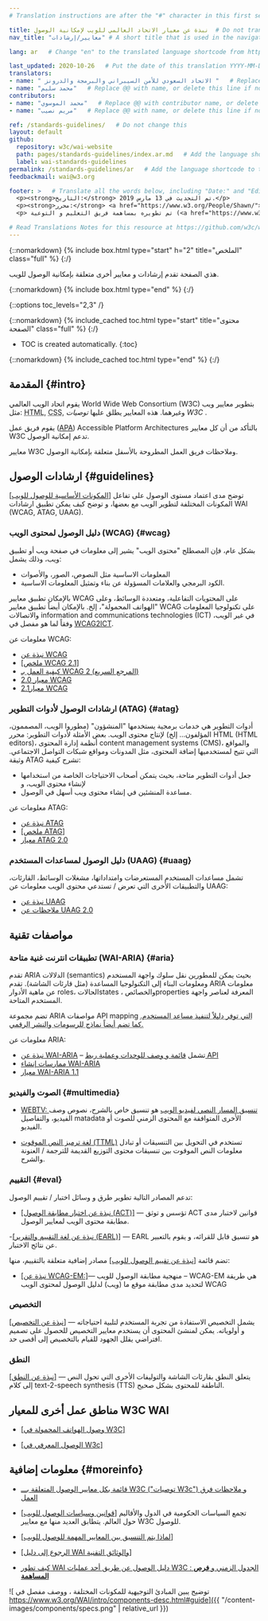 ```yaml
---
# Translation instructions are after the "#" character in this first section. They are comments that do not show up in the web page. You do not need to translate the instructions after #.

title: نبذة عن معيار الاتحاد العالمي للويب لإمكانية الوصول  # Do not translate "title:". Do translate the text after "title:".
nav_title: "معايير/إرشادات" # A short title that is used in the navigation

lang: ar   # Change "en" to the translated language shortcode from https://www.iana.org/assignments/language-subtag-registry/language-subtag-registry

last_updated: 2020-10-26   # Put the date of this translation YYYY-MM-DD (with month in the middle)
translators: 
- name: " الاتحاد السعودي للأمن السيبراني والبرمجة والدرونز "   # Replace @@ with translator name
- name: "محمد سليم"   # Replace @@ with name, or delete this line if not multiple translators
contributors:
- name: "محمد الموسوي"   # Replace @@ with contributor name, or delete this line if none
- name: "مريم نصيب"   # Replace @@ with name, or delete this line if not multiple contributors

ref: /standards-guidelines/   # Do not change this
layout: default
github:
  repository: w3c/wai-website
  path: pages/standards-guidelines/index.ar.md   # Add the language shortcode to the middle of the filename, for example index.fr.md
  label: wai-standards-guidelines
permalink: /standards-guidelines/ar   # Add the language shortcode to the end; for example /standards-guidelines/fr
feedbackmail: wai@w3.org

footer: >   # Translate all the words below, including "Date:" and "Editor:". Do not change these dates.
  <p><strong>التاريخ:</strong> تم التحديث في 13 مارس 2019.</p>
  <p><strong>محرر:</strong> <a href="https://www.w3.org/People/Shawn/">Shawn Lawton Henry</a>.</p>
  <p> تم تطويره بمساهمة فريق التعليم و التوعية (<a href="https://www.w3.org/WAI/EO/">EOWG</a>).</p>

# Read Translations Notes for this resource at https://github.com/w3c/wai-std-gl-overview#readme
---
```



{::nomarkdown}
{% include box.html type="start" h="2" title="الملخص" class="full" %}
{:/}

هذي الصفحة تقدم إرشادات و معايير أخرى متعلقة بإمكانية الوصول للويب.

{::nomarkdown}
{% include box.html type="end" %}
{:/}


{::options toc_levels="2,3" /}

{::nomarkdown}
{% include_cached toc.html type="start" title="محتوى الصفحة" class="full" %}
{:/}

-   TOC is created automatically.
{:toc}

{::nomarkdown}
{% include_cached toc.html type="end" %}
{:/}

## المقدمة {#intro}

يقوم اتحاد الويب العالمي World Wide Web Consortium (W3C) بتطوير معايير ويب مثل: <abbr title="Hypertext Markup Language">HTML</abbr>, <abbr title="Cascading Style Sheets">CSS</abbr>,  وغيرهما. هذه المعايير يطلق عليها <dfn>توصيات W3C </dfn>.

يقوم فريق عمل ([APA](/about/groups/apawg)) Accessible Platform Architectures بالتأكد من أن كل معايير W3C تدعم إمكانية الوصول.

معايير W3C وملاحظات فريق العمل المطروحة بالأسفل متعلقة بإمكانية الوصول.

## ارشادات الوصول {#guidelines}

[[المكونات الأساسية للوصول للويب]]( /fundamentals/components/) توضح مدى اعتماد مستوى الوصول على تفاعل المكونات المختلفة لتطوير الويب مع بعضها، و توضح كيف يمكن تطبيق ارشادات WAI (WCAG, ATAG, UAAG).

### دليل الوصول لمحتوى الويب  (WCAG) {#wcag}

بشكل عام، فإن المصطلح "محتوى الويب" يشير إلى معلومات في صفحة ويب أو تطبيق ويب، وذلك يشمل:
* المعلومات الاساسية مثل النصوص، الصور، والأصوات
* الكود البرمجي والعلامات المسؤولة عن بناء وتمثيل المعلومات الاساسية.

بالإمكان تطبيق معايير  WCAG على المحتويات التفاعلية، ومتعددة الوسائط، وعلى "الهواتف المحمولة"، إلخ. بالإمكان أيضاً تطبيق معايير WCAG على تكنولوجيا المعلومات والاتصالات information and communications technologies (ICT) في غير الويب، وفقاً لما هو مفصل في [WCAG2ICT](/standards-guidelines/wcag/non-web-ict/).

معلومات عن WCAG:
- [نبذة عن WCAG](/standards-guidelines/wcag/)
- [[ملخص WCAG 2.1]](/standards-guidelines/wcag/glance/)
- [كيفية العمل بـ WCAG 2  (المرجع السريع)](https://www.w3.org/WAI/WCAG21/quickref/)
- [معيار 2.0 WCAG](https://www.w3.org/TR/WCAG20/)
- [معيار2.1  WCAG](https://www.w3.org/TR/WCAG21/)

### ارشادات الوصول لأدوات التطوير   (ATAG) {#atag}

أدوات التطوير هي خدمات برمجية يستخدمها "المنشؤون" (مطوروا الويب، المصممون، المؤلفون... إلخ) لإنتاج محتوى الويب. بعض الأمثلة لأدوات التطوير: محرر HTML (HTML editors)، أنظمة إدارة المحتوى content management systems (CMS)، والمواقع التي تتيح لمستخدميها إضافة المحتوى، مثل المدونات ومواقع شبكات التواصل الاجتماعي. وثيقة ATAG تشرح كيفية:
* جعل أدوات التطوير متاحة، بحيث يتمكن أصحاب الاحتياجات الخاصة من استخدامها لإنشاء محتوى الويب، و
* مساعدة المنشئين في إنشاء محتوى ويب أسهل في الوصول.

معلومات عن ATAG:
- [نبذة عن ATAG](/standards-guidelines/atag/)
- [[ملخص ATAG]](/standards-guidelines/atag/glance/)
- [معيار ATAG 2.0](https://www.w3.org/TR/ATAG/)

### دليل الوصول لمساعدات المستخدم (UAAG) {#uaag}

تشمل مساعدات المستخدم المستعرضات وامتداداتها، مشغلات الوسائط، القارئات، والتطبيقات الأخرى التي تعرض / تستدعي محتوى الويب
معلومات عن UAAG:
-	[نبذة عن UAAG](/standards-guidelines/uaag/)
-	[ملاحظات عن UAAG 2.0](https://www.w3.org/TR/UAAG20/)
## مواصفات تقنية

### تطبيقات انترنت غنية متاحة  (WAI-ARIA) {#aria}

تقدم ARIA الدلالات (semantics) بحيث يمكن للمطورين نقل سلوك واجهة المستخدم ومعلومات البناء إلى التكنولوجيا المساعدة (مثل قارئات الشاشة). تقدم ARIA معلومات عن ماهية الأدوار roles، الحالاتstates ، والخصائصproperties  المعرفة لعناصر واجهة المستخدم المتاحة.

تضم مجموعة ARIA مواصفات API</abbr> mapping <abbr title="application programming interface"> التي توفر دليلاً لتنفيذ مساعد المستخدم. كما تضم أيضاً نماذج للرسومات والنشر الرقمي.

معلومات عن ARIA:
- [نبذة عن WAI-ARIA](/standards-guidelines/aria/) – تشمل [قائمة و وصف للوحدات وعملية ربط API]( /standards-guidelines/aria/#versions)
- [ممارسات إنشاء WAI-ARIA]( https://www.w3.org/TR/wai-aria-practices/)
- [معيار WAI-ARIA 1.1]( https://www.w3.org/TR/wai-aria-1.1)

### الصوت والفيديو {#multimedia}

- [WEBTV: تنسيق المسار النصي لفيديو الويب]( https://www.w3.org/TR/webvtt/) هو تنسيق خاص بالشرح، نصوص وصف الفيديو، والتفاصيل matadata الأخرى المتوافقة مع المحتوى الزمني للصوت أو الفيديو.

- [لغة ترميز النص الموقوت (TTML)]( https://www.w3.org/TR/ttml/)  تستخدم في التحويل بين التنسيقات أو تبادل معلومات النص الموقوت بين تنسيقات محتوى التوزيع القديمة للترجمة / العنونة والشرح.

### التقييم {#eval}

تدعم المصادر التالية تطوير طرق و وسائل اختبار / تقييم الوصول:

- [[نبذة عن اختبار مطابقة الوصول (ACT)]]( /standards-guidelines/act/) &mdash; تؤسس و توثق ACT قوانين لاختبار مدى مطابقة محتوى الويب لمعايير الوصول.

-[[نبذة عن لغة التقييم والتقرير (EARL)]]( /standards-guidelines/act/) &mdash;  EARL  هو تنسيق قابل للقرائه، و يقوم بالتعبير عن نتائج الاختبار.

تضم قائمة [[نبذة عن تقييم الوصول للويب]]( /test-evaluate/) مصادر إضافية متعلقة بالتقييم، منها:

- [[نبذة عن WCAG-EM:]]( /test-evaluate/conformance/wcag-em/)&mdash;  منهجية مطابقة الوصول للويب – WCAG-EM هي طريقة لتحديد مدى مطابقة موقع ما (ويب) لدليل الوصول لمحتوى الويب WCAG

### التخصيص

[[نبذة عن التخصيص]](/personalization/) &mdash;  يشمل التخصيص الاستفادة من تجربة المستخدم لتلبية احتياجاته و أولوياته. يمكن لمنشئ المحتوى أن يستخدم معايير التخصيص للحصول على تصميم افتراضي يقلل الجهود للقيام بالتخصيص إلى أقصى حد.

### النطق

[[نبذة عن النطق]]( /pronunciation/)  &mdash; يتعلق النطق بقارئات الشاشة والتوليفات الأخرى التي تحول النص إلى كلام text-2-speech synthesis (TTS) الناطقة للمحتوى بشكل صحيح.

## مناطق عمل أخرى للمعيار W3C WAI

- [[وصول الهواتف المحمولة في W3C]]( /standards-guidelines/mobile/)

- [[الوصول المعرفي في W3c]]( /cognitive/)

## معلومات إضافية {#moreinfo}

- [قائمة بكل معايير الوصول المتعلقة بـــ W3C ("توصيات W3c") و ملاحظات فرق العمل](https://www.w3.org/TR/?tag=accessibility)

- [[قوانين وسياسات الوصول للويب]](/policies/) تجمع السياسات الحكومية في الدول والأقاليم حول العالم. يتطابق العديد منها مع معايير W3C للوصول.

- [[لماذا يتم التنسيق بين المعايير المهمة للوصول للويب]](/standards-guidelines/harmonization/)

- [[الرجوع إلى دليل WAI والوثائق التقنية]](/standards-guidelines/linking/)

- [كيف تطور WAI دليل الوصول عن طريق أحد عمليات W3C : الجدول الزمني و **فرص المساهمة**](/standards-guidelines/w3c-process/)

![ توضيح يبين المبادئ التوجيهية للمكونات المختلفة ، ووصف مفصل في https://www.w3.org/WAI/intro/components-desc.html#guide]({{ "/content-images/components/specs.png" | relative_url }})
